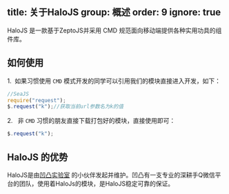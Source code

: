 title: 关于HaloJS
group: 概述
order: 9
ignore: true
---

HaloJS 是一款基于ZeptoJS并采用 CMD 规范面向移动端提供各种实用功具的组件库。


## 如何使用

1.&nbsp;&nbsp;如果习惯使用 `CMD` 模式开发的同学可以引用我们的模块直接进入开发，如下：

```javascript
//SeaJS
require("request");
$.request("k");//获取当前url参数名为k的值
```

2.&nbsp;&nbsp; 非 `CMD` 习惯的朋友直接下载打包好的模块，直接使用即可：

```javascript
$.request("k");
```





## HaloJS 的优势

HaloJS是由[凹凸实验室](http://aotu.io/about/) 的小伙伴发起并维护。凹凸有一支专业的深耕手Q微信平台的团队，使用着HaloJs的模块，是HaloJS稳定可靠的保证。




